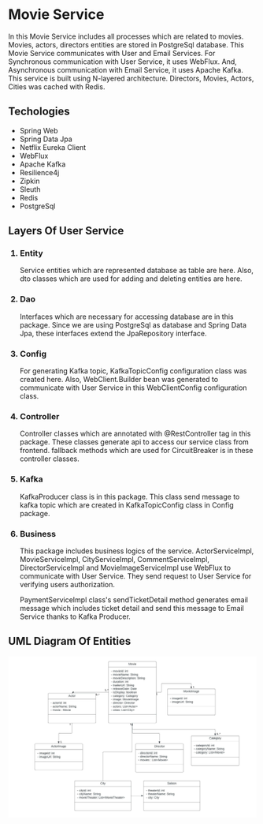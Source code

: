 # Movie Service 
In this Movie Service includes all processes which are related 
to movies. Movies, actors, directors entities are stored in PostgreSql 
database. This Movie Service communicates with User and Email Services.
For Synchronous communication with User Service, it uses WebFlux.
And, Asynchronous communication with Email Service, it uses Apache Kafka.
This service is built using N-layered architecture. Directors, Movies, 
Actors, Cities was cached with Redis. 

## Techologies
<ul>
    <li>Spring Web</li>
    <li>Spring Data Jpa</li>
    <li>Netflix Eureka Client</li>
    <li>WebFlux</li>
    <li>Apache Kafka</li>
    <li>Resilience4j</li>
    <li>Zipkin</li>
    <li>Sleuth</li>
    <li>Redis</li>
    <li>PostgreSql</li>
</ul>

## Layers Of User Service
<ol>
    <h3><li>Entity</li></h3>
    <p>
        Service entities which are represented database as table
        are here. Also, dto classes which are used for adding and
deleting entities are here.
    </p>

<h3><li>Dao</li></h3>
<p>
Interfaces which are
necessary for accessing database are in this package.
Since we are using PostgreSql as database and Spring Data Jpa,
these interfaces extend the JpaRepository interface.
</p>

<h3><li>Config</li></h3>
<p>
For generating Kafka topic, KafkaTopicConfig configuration class
was created here. Also, WebClient.Builder bean was generated to 
communicate with User Service in this WebClientConfig configuration
class.
</p>

<h3><li>Controller</li></h3>
<p>
Controller classes which are annotated with @RestController tag
in this package. These classes generate api to access our service class from 
frontend. fallback methods which are used for CircuitBreaker is in these 
controller classes.
</p>

<h3><li>Kafka</li></h3>
<p>
KafkaProducer class is in this package. This class send message
to kafka topic which are created in KafkaTopicConfig class in Config
package.
</p>

<h3><li>Business</li></h3>
<p>
This package includes business logics of the service.
ActorServiceImpl, MovieServiceImpl, CityServiceImpl, CommentServiceImpl,
DirectorServiceImpl and MovieImageServiceImpl use WebFlux to communicate 
with User Service. They send request to User Service for verifying 
users authorization.
</p>
<p>
PaymentServiceImpl class's sendTicketDetail method generates email message
which includes ticket detail and send this message to Email Service
thanks to Kafka Producer.
</p>
</ol>

## UML Diagram Of Entities
<p>
    <img src="uml_diagram_movie_service.jpeg" />
</p>